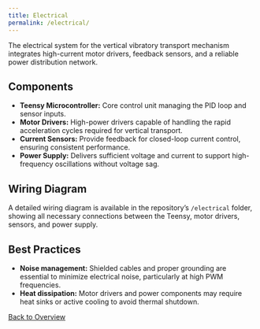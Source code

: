 ```yaml
---
title: Electrical
permalink: /electrical/
---
```


The electrical system for the vertical vibratory transport mechanism integrates high-current motor drivers, feedback sensors, and a reliable power distribution network.

## Components
- **Teensy Microcontroller:** Core control unit managing the PID loop and sensor inputs.
- **Motor Drivers:** High-power drivers capable of handling the rapid acceleration cycles required for vertical transport.
- **Current Sensors:** Provide feedback for closed-loop current control, ensuring consistent performance.
- **Power Supply:** Delivers sufficient voltage and current to support high-frequency oscillations without voltage sag.

## Wiring Diagram
A detailed wiring diagram is available in the repository’s `/electrical` folder, showing all necessary connections between the Teensy, motor drivers, sensors, and power supply.

## Best Practices
- **Noise management:** Shielded cables and proper grounding are essential to minimize electrical noise, particularly at high PWM frequencies.
- **Heat dissipation:** Motor drivers and power components may require heat sinks or active cooling to avoid thermal shutdown.

[Back to Overview](index.md)

